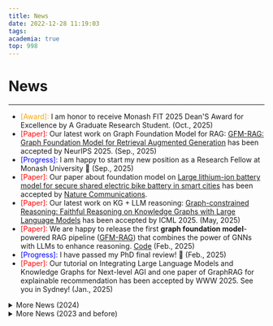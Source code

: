 ```yaml
---
title: News
date: 2022-12-28 11:19:03
tags:
academia: true
top: 998
---
```


# News
----
* <font color=orange>[Award]:</font> I am honor to receive Monash FIT 2025 Dean'S Award for Excellence by A Graduate Research Student. (Oct., 2025)
* <font color=red>[Paper]:</font> Our latest work on Graph Foundation Model for RAG: [GFM-RAG: Graph Foundation Model for Retrieval Augmented Generation](https://www.arxiv.org/abs/2502.01113) has been accepted by NeurIPS 2025. (Sep., 2025)
* <font color=blue>[Progress]:</font> I am happy to start my new position as a Research Fellow at Monash University 🎉 (Sep., 2025)
* <font color=red>[Paper]:</font> Our paper about foundation model on [Large lithium-ion battery model for secure shared electric bike battery in smart cities](https://www.nature.com/articles/s41467-025-63678-7) has been accepted by [Nature Communications](https://www.nature.com/ncomms/).
* <font color=red>[Paper]:</font> Our latest work on KG + LLM reasoning: [Graph-constrained Reasoning: Faithful Reasoning on Knowledge Graphs with Large Language Models](https://arxiv.org/abs/2410.13080) has been accepted by ICML 2025. (May, 2025)
* <font color=red>[Paper]:</font> We are happy to release the first **graph foundation model**-powered RAG pipeline ([GFM-RAG](https://www.arxiv.org/abs/2502.01113)) that combines the power of GNNs with LLMs to enhance reasoning. [Code](https://github.com/RManLuo/gfm-rag) (Feb., 2025)
* <font color=blue>[Progress]:</font> I have passed my PhD final review! 🎉 (Feb., 2025)
* <font color=red>[Paper]:</font> Our tutorial on Integrating Large Language Models and Knowledge Graphs for Next-level AGI and one paper of GraphRAG for explainable recommendation has been accepted by WWW 2025. See you in Sydney! (Jan., 2025)

<details>
  <summary>More News (2024)</summary>

  * <font color=red>[Paper]:</font> Our paper "[Large Language Models-guided Dynamic Adaptation for Temporal Knowledge Graph Reasoning](https://arxiv.org/abs/2405.14170)" has been accepted by NeurIPS 2024! (Sep., 2024)
  * <font color=red>[Paper]:</font> Our paper "[Direct Evaluation of Chain-of-Thought in Multi-hop Reasoning with Knowledge Graphs](https://arxiv.org/abs/2402.11199)" has been accepted by [ACL 2024](https://2024.aclweb.org/). (May., 2024)
  * <font color=red>[Paper]:</font> Our paper "[Reasoning on Graphs: Faithful and Interpretable Large Language Model Reasoning](https://arxiv.org/abs/2310.01061)" has been accepted by [ICLR 2024](https://iclr.cc/). (Jan., 2024)
</details>

<details>
  <summary>More News (2023 and before)</summary>
  
  * <font color=orange>[Award]:</font> I am honor to receive the Third Place Award of ICDM 2023 TuGraph Competition. (Dec., 2023)
  * <font color=purple>[Service]:</font> I will serve as a PC member of [AAAI 2024](https://aaai-24.aaai.org/). (Jul., 2023)
  * <font color=red>[Paper]:</font> Our paper "[Unifying Large Language Models and Knowledge Graphs: A Roadmap.](https://arxiv.org/abs/2306.08302)" is now public. (Jun. 2023)
  * <font color=red>[Paper]:</font> Our paper "Towards Few-shot Inductive Link Prediction on Knowledge Graphs: A Relational Anonymous Walk-guided Neural Process Approach" has been accepted by [ECML PKDD 2023](https://2023.ecmlpkdd.org/). (Jun. 2023)
  * <font color=orange>[Award]:</font> I am honor to receive the SIGIR 2023 Student Travel Award. (May., 2023)
  * <font color=red>[Paper]:</font> Our paper "[GSim: A Graph Neural Network based Relevance Measure for Heterogeneous Graphs](https://arxiv.org/abs/2208.06144)" has been accepted by [TKDE](https://ieeexplore.ieee.org/). (Apr., 2023)
  * <font color=purple>[Service]:</font> I will serve as a PC member of [IEEE BigData 2023](http://bigdataieee.org/BigData2023/). (Apr., 2023)
  * <font color=red>[Paper]:</font> Two papers have been accepted by [SIGIR 2023](https://sigir.org/sigir2023/). (Apr., 2023)
  * <font color=purple>[Service]:</font> I will serve as a TPC member of [IJCNN 2023](https://2023.ijcnn.org/). (Feb., 2023)
  * <font color=red>[Paper]:</font> Our paper "[MAMDR: A Model Agnostic Learning Method for Multi-Domain Recommendation](https://arxiv.org/abs/2202.12524)" has been accepted by [ICDE 2023](https://icde2023.ics.uci.edu/), Industry and Applications Track. (Feb., 2023)
  * <font color=blue>[Progress]:</font> I have passed my MPhil confirmation milestone and will transfer to the PhD candidate. (Nov., 2022)
  * <font color=red>[Paper]:</font> Our paper "[Graph Sequential Neural ODE Process for Link Prediction on Dynamic and Sparse Graphs](https://arxiv.org/abs/2211.08568)" has been accepted by [WSDM 2023](https://www.wsdm-conference.org/2023/). (Oct., 2022)
</details>
